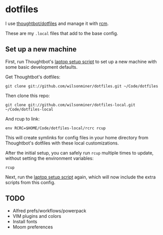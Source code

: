 # dotfiles

I use [thoughtbot/dotfiles](https://github.com/thoughtbot/dotfiles) and manage it with [rcm](https://github.com/thoughtbot/rcm).

These are my  `.local` files that add to the base config.

## Set up a new machine

First, run Thoughtbot's [laptop setup script](https://github.com/thoughtbot/laptop) to set up a new machine with some basic development defaults.

Get Thoughtbot's dotfiles:

    git clone git://github.com/wilsonminer/dotfiles.git ~/Code/dotfiles

Then clone this repo:

    git clone git://github.com/wilsonminer/dotfiles-local.git ~/Code/dotfiles-local

And rcup to link:

    env RCRC=$HOME/Code/dotfiles-local/rcrc rcup

This will create symlinks for config files in your home directory from Thoughtbot's dotfiles with these local customizations.

After the initial setup, you can safely run `rcup` multiple times to update, without setting the environment variables:

    rcup

Next, run the [laptop setup script](https://github.com/thoughtbot/laptop) again, which will now include the extra scripts from this config.

## TODO

* Alfred prefs/workflows/powerpack
* VIM plugins and colors
* Install fonts
* Moom preferences
